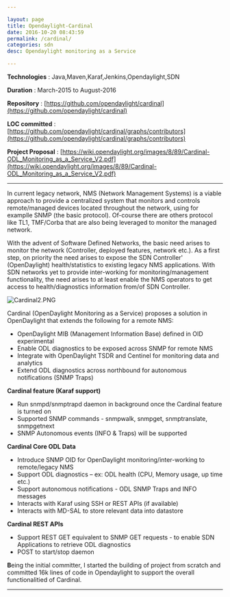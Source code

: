 ```yaml
---

layout: page
title: Opendaylight-Cardinal
date: 2016-10-20 08:43:59
permalink: /cardinal/
categories: sdn
desc: Opendaylight monitoring as a Service

---
```


**Technologies** : Java,Maven,Karaf,Jenkins,Opendaylight,SDN

**Duration** : March-2015 to August-2016

**Repository** : [https://github.com/opendaylight/cardinal](https://github.com/opendaylight/cardinal)

**LOC committed** : [https://github.com/opendaylight/cardinal/graphs/contributors](https://github.com/opendaylight/cardinal/graphs/contributors)

**Project Proposal** : [https://wiki.opendaylight.org/images/8/89/Cardinal-ODL_Monitoring_as_a_Service_V2.pdf](https://wiki.opendaylight.org/images/8/89/Cardinal-ODL_Monitoring_as_a_Service_V2.pdf)

---
In current legacy network, NMS (Network Management Systems) is a viable approach to provide a centralized system that monitors and controls remote/managed devices located throughout the network, using for examplle SNMP (the basic protocol). Of-course there are others protocol like TL1, TMF/Corba that are also being leveraged to monitor the managed network.

With the advent of Software Defined Networks, the basic need arises to monitor the network (Controller, deployed features, network etc.). As a first step, on priority the need arises to expose the SDN Controller' (OpenDaylight) health/statistics to existing legacy NMS applications. With SDN networks yet to provide inter-working for monitoring/management functionality, the need arises to at least enable the NMS operators to get access to health/diagnostics information from/of SDN Controller.

![Cardinal2.PNG]({{site.baseurl}}/assets/Cardinal2.PNG)

Cardinal (OpenDaylight Monitoring as a Service) proposes a solution in OpenDaylight that extends the following for a remote NMS:

- OpenDaylight MIB (Management Information Base) defined in OID experimental
- Enable ODL diagnostics to be exposed across SNMP for remote NMS
- Integrate with OpenDaylight TSDR and Centinel for monitoring data and analytics
- Extend ODL diagnostics across northbound for autonomous notifications (SNMP Traps)



**Cardinal feature (Karaf support)**

- Run snmpd/snmptrapd daemon in background once the Cardinal feature is turned on
- Supported SNMP commands - snmpwalk, snmpget, snmptranslate, snmpgetnext
- SNMP Autonomous events (INFO & Traps) will be supported



**Cardinal Core ODL Data**

- Introduce SNMP OID for OpenDaylight monitoring/inter-working to remote/legacy NMS
- Support ODL diagnostics – ex: ODL health (CPU, Memory usage, up time etc.)
- Support autonomous notifications - ODL SNMP Traps and INFO messages
- Interacts with Karaf using SSH or REST APIs (if available)
- Interacts with MD-SAL to store relevant data into datastore



**Cardinal REST APIs**

- Support REST GET equivalent to SNMP GET requests - to enable SDN Applications to retrieve ODL diagnostics
- POST to start/stop daemon



**B**eing the initial committer, I started the building of project from scratch and committed 16k lines of code in Opendaylight to support the overall functionalitied of Cardinal.

---
